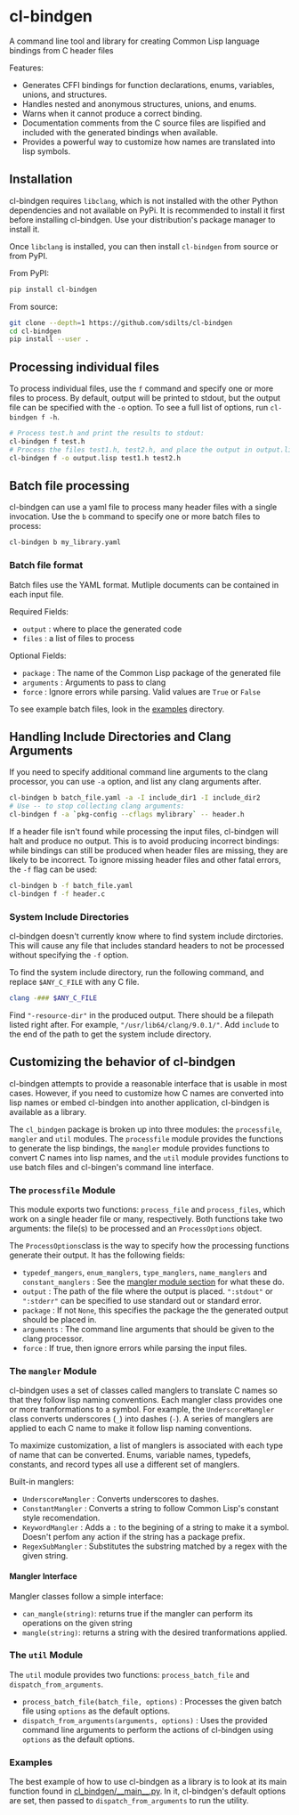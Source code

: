 # cl-bindgen

A command line tool and library for creating Common Lisp language bindings
from C header files

Features:
+ Generates CFFI bindings for function declarations, enums, variables, unions,
  and structures.
+ Handles nested and anonymous structures, unions, and enums.
+ Warns when it cannot produce a correct binding.
+ Documentation comments from the C source files are lispified and
  included with the generated bindings when available.
+ Provides a powerful way to customize how names are translated into
  lisp symbols.

## Installation
cl-bindgen requires `libclang`, which is not installed with the other Python
dependencies and not available on PyPi. It is recommended to install it first before installing
cl-bindgen. Use your distribution's package manager to install it.

Once `libclang` is installed, you can then install `cl-bindgen` from
source or from PyPI.

From PyPI:
``` bash
pip install cl-bindgen
```
From source:
``` bash
git clone --depth=1 https://github.com/sdilts/cl-bindgen
cd cl-bindgen
pip install --user .
```
## Processing individual files
To process individual files, use the `f` command and specify one or
more files to process. By default, output will be printed to
stdout, but the output file can be specified with the `-o` option. To see
a full list of options, run `cl-bindgen f -h`.

``` bash
# Process test.h and print the results to stdout:
cl-bindgen f test.h
# Process the files test1.h, test2.h, and place the output in output.lisp:
cl-bindgen f -o output.lisp test1.h test2.h
```

## Batch file processing
cl-bindgen can use a yaml file to process many header
files with a single invocation. Use the `b` command
to specify one or more batch files to process:

``` bash
cl-bindgen b my_library.yaml
```

### Batch file format
Batch files use the YAML format. Mutliple documents can be contained in each input file.

Required Fields:
+ `output` : where to place the generated code
+ `files` : a list of files to process

Optional Fields:
+ `package` : The name of the Common Lisp package of the generated file
+ `arguments` : Arguments to pass to clang
+ `force` : Ignore errors while parsing. Valid values are `True` or `False`

To see example batch files, look in the
[examples](https://github.com/sdilts/cl-bindgen/tree/master/examples)
directory.

## Handling Include Directories and Clang Arguments

If you need to specify additional command line arguments to the clang
processor, you can use `-a` option, and list any clang arguments after.

``` bash
cl-bindgen b batch_file.yaml -a -I include_dir1 -I include_dir2
# Use -- to stop collecting clang arguments:
cl-bindgen f -a `pkg-config --cflags mylibrary` -- header.h
```

If a header file isn't found while processing the input files,
cl-bindgen will halt and produce no output. This is to avoid producing
incorrect bindings: while bindings can still be produced when header
files are missing, they are likely to be incorrect. To ignore missing
header files and other fatal errors, the `-f` flag can be used:

``` bash
cl-bindgen b -f batch_file.yaml
cl-bindgen f -f header.c
```

### System Include Directories

cl-bindgen doesn't currently know where to find system include
dirctories. This will cause any file that includes standard headers to
not be processed without specifying the `-f` option.

To find the system include directory, run the following command, and
replace `$ANY_C_FILE` with any C file.
```bash
clang -### $ANY_C_FILE
```
Find `"-resource-dir"` in the produced output. There should be a
filepath listed right after. For example, `"/usr/lib64/clang/9.0.1/"`.
Add `include` to the end of the path to get the system include
directory.

## Customizing the behavior of cl-bindgen
cl-bindgen attempts to provide a reasonable interface that is usable
in most cases. However, if you need to customize how C names are
converted into lisp names or embed cl-bindgen into another
application, cl-bindgen is available as a library.

The `cl_bindgen` package is broken up into three modules: the `processfile`,
`mangler` and `util` modules. The `processfile` module provides the
functions to generate the lisp bindings, the `mangler` module provides
functions to convert C names into lisp names, and the `util` module
provides functions to use batch files and cl-bingen's command line
interface.

### The `processfile` Module

This module exports two functions: `process_file` and `process_files`,
which work on a single header file or many, respectively. Both
functions take two arguments: the file(s) to be processed and an
`ProcessOptions` object.

The `ProcessOptions`class is the way to specify how the
processing functions generate their output. It has the following
fields:

+ `typedef_mangers`, `enum_manglers`, `type_manglers`, `name_manglers`
  and `constant_manglers` : See the [mangler module section](#the-mangler-module)
  for what these do.
+ `output` : The path of the file where the output is
  placed. `":stdout"` or `":stderr"` can be specified to use standard
  out or standard error.
+ `package` : If not `None`, this specifies the package the the
  generated output should be placed in.
+ `arguments` : The command line arguments that should be given to the
  clang processor.
+ `force` : If true, then ignore errors while parsing the input files.

### The `mangler` Module

cl-bindgen uses a set of classes called manglers to translate C
names so that they follow lisp naming conventions. Each mangler class
provides one or more tranformations to a symbol. For example, the
`UnderscoreMangler` class converts underscores (`_`) into dashes
(`-`). A series of manglers are applied to each C name to make it
follow lisp naming conventions.

To maximize customization, a list of manglers is associated with each
type of name that can be converted. Enums, variable names, typedefs,
constants, and record types all use a different set of manglers.

Built-in manglers:
+ `UnderscoreMangler` : Converts underscores to dashes.
+ `ConstantMangler` : Converts a string to follow Common Lisp's constant style
  recomendation.
+ `KeywordMangler` : Adds a `:` to the begining of a string to make it a symbol.
   Doesn't perfom any action if the string has a package prefix.
+ `RegexSubMangler` : Substitutes the substring matched by a regex with the given string.

#### Mangler Interface

Mangler classes follow a simple interface:
+ `can_mangle(string)`: returns true if the mangler can perform its
  operations on the given string
+ `mangle(string)`: returns a string with the desired tranformations
  applied.

### The `util` Module

The `util` module provides two functions: `process_batch_file` and
`dispatch_from_arguments`.

+ `process_batch_file(batch_file, options)` : Processes the given
  batch file using `options` as the default options.
+ `dispatch_from_arguments(arguments, options)` : Uses the provided
  command line arguments to perform the actions of cl-bindgen using
  `options` as the default options.

### Examples

The best example of how to use cl-bindgen as a library is to look at its main
function found in
[cl\_bindgen/\_\_main\_\_.py](https://github.com/sdilts/cl-bindgen/blob/master/cl_bindgen/__main__.py).
In it, cl-bindgen's default options are set, then passed to `dispatch_from_arguments`
to run the utility.
